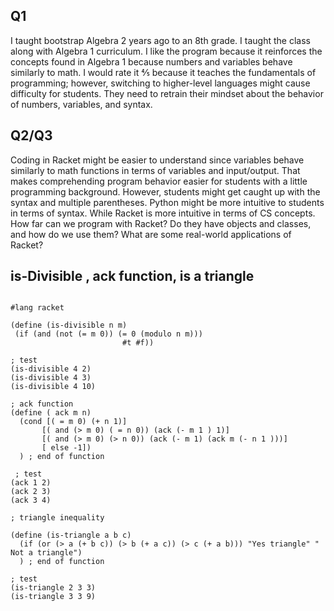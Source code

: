 ## Q1
I taught bootstrap Algebra 2 years ago to an 8th grade. I taught the class along with Algebra 1 curriculum. I like the program because it reinforces the concepts found in Algebra 1 because numbers and variables behave similarly to math. I would rate it ⅘ because it teaches the fundamentals of programming; however, switching to higher-level languages might cause difficulty for students. They need to retrain their mindset about the behavior of numbers, variables, and syntax. 


## Q2/Q3
Coding in Racket might be easier to understand since variables behave similarly to math functions in terms of variables and input/output. That makes comprehending program behavior easier for students with a little programming background.
 However, students might get caught up with the syntax and multiple parentheses.
 Python might be more intuitive to students in terms of syntax. While Racket is more intuitive in terms of CS concepts. How far can we program with Racket? Do they have objects and classes, and how do we use them? What are some real-world applications of Racket?

## is-Divisible ,  ack function, is a triangle
```

#lang racket

(define (is-divisible n m)
 (if (and (not (= m 0)) (= 0 (modulo n m)))
                         #t #f))
 
; test
(is-divisible 4 2)
(is-divisible 4 3)
(is-divisible 4 10)

; ack function
(define ( ack m n)
  (cond [( = m 0) (+ n 1)]
       [( and (> m 0) ( = n 0)) (ack (- m 1 ) 1)]
       [( and (> m 0) (> n 0)) (ack (- m 1) (ack m (- n 1 )))]
       [ else -1])
  ) ; end of function

 ; test
(ack 1 2)
(ack 2 3)
(ack 3 4)

; triangle inequality

(define (is-triangle a b c)
  (if (or (> a (+ b c)) (> b (+ a c)) (> c (+ a b))) "Yes triangle" " Not a triangle")
  ) ; end of function

; test
(is-triangle 2 3 3)
(is-triangle 3 3 9)

```


